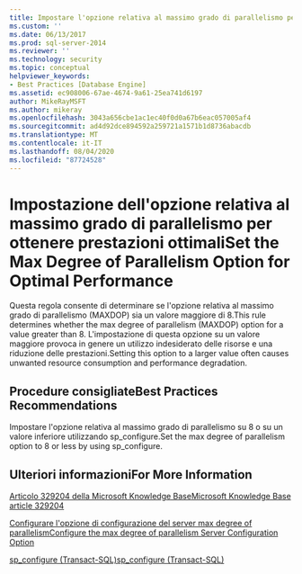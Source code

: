 ```yaml
---
title: Impostare l'opzione relativa al massimo grado di parallelismo per ottenere prestazioni ottimali | Microsoft Docs
ms.custom: ''
ms.date: 06/13/2017
ms.prod: sql-server-2014
ms.reviewer: ''
ms.technology: security
ms.topic: conceptual
helpviewer_keywords:
- Best Practices [Database Engine]
ms.assetid: ec908006-67ae-4674-9a61-25ea741d6197
author: MikeRayMSFT
ms.author: mikeray
ms.openlocfilehash: 3043a656cbe1ac1ec40f0d0a67b6eac057005af4
ms.sourcegitcommit: ad4d92dce894592a259721a1571b1d8736abacdb
ms.translationtype: MT
ms.contentlocale: it-IT
ms.lasthandoff: 08/04/2020
ms.locfileid: "87724528"
---
```

# <a name="set-the-max-degree-of-parallelism-option-for-optimal-performance"></a><span data-ttu-id="e96eb-102">Impostazione dell'opzione relativa al massimo grado di parallelismo per ottenere prestazioni ottimali</span><span class="sxs-lookup"><span data-stu-id="e96eb-102">Set the Max Degree of Parallelism Option for Optimal Performance</span></span>
  <span data-ttu-id="e96eb-103">Questa regola consente di determinare se l'opzione relativa al massimo grado di parallelismo (MAXDOP) sia un valore maggiore di 8.</span><span class="sxs-lookup"><span data-stu-id="e96eb-103">This rule determines whether the max degree of parallelism (MAXDOP) option for a value greater than 8.</span></span> <span data-ttu-id="e96eb-104">L'impostazione di questa opzione su un valore maggiore provoca in genere un utilizzo indesiderato delle risorse e una riduzione delle prestazioni.</span><span class="sxs-lookup"><span data-stu-id="e96eb-104">Setting this option to a larger value often causes unwanted resource consumption and performance degradation.</span></span>  
  
## <a name="best-practices-recommendations"></a><span data-ttu-id="e96eb-105">Procedure consigliate</span><span class="sxs-lookup"><span data-stu-id="e96eb-105">Best Practices Recommendations</span></span>  
 <span data-ttu-id="e96eb-106">Impostare l'opzione relativa al massimo grado di parallelismo su 8 o su un valore inferiore utilizzando sp_configure.</span><span class="sxs-lookup"><span data-stu-id="e96eb-106">Set the max degree of parallelism option to 8 or less by using sp_configure.</span></span>  
  
## <a name="for-more-information"></a><span data-ttu-id="e96eb-107">Ulteriori informazioni</span><span class="sxs-lookup"><span data-stu-id="e96eb-107">For More Information</span></span>  
 [<span data-ttu-id="e96eb-108">Articolo 329204 della Microsoft Knowledge Base</span><span class="sxs-lookup"><span data-stu-id="e96eb-108">Microsoft Knowledge Base article 329204</span></span>](https://go.microsoft.com/fwlink/?linkid=117786)  
  
 [<span data-ttu-id="e96eb-109">Configurare l'opzione di configurazione del server max degree of parallelism</span><span class="sxs-lookup"><span data-stu-id="e96eb-109">Configure the max degree of parallelism Server Configuration Option</span></span>](../../database-engine/configure-windows/configure-the-max-degree-of-parallelism-server-configuration-option.md)  
  
 [<span data-ttu-id="e96eb-110">sp_configure &#40;Transact-SQL&#41;</span><span class="sxs-lookup"><span data-stu-id="e96eb-110">sp_configure &#40;Transact-SQL&#41;</span></span>](/sql/relational-databases/system-stored-procedures/sp-configure-transact-sql)  
  
  
